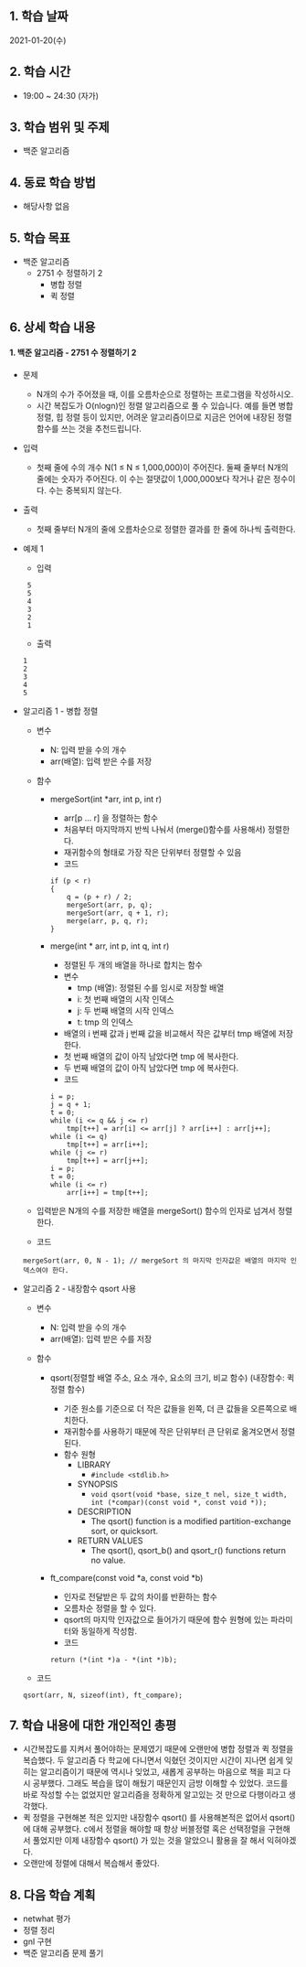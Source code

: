 ## 1. 학습 날짜

2021-01-20(수)


## 2. 학습 시간

* 19:00 ~ 24:30 (자가)


## 3. 학습 범위 및 주제

* 백준 알고리즘

## 4. 동료 학습 방법

* 해당사항 없음

## 5. 학습 목표

* 백준 알고리즘
	* 2751 수 정렬하기 2
		* 병합 정렬
		* 퀵 정렬


## 6. 상세 학습 내용

#### 1. 백준 알고리즘 - 2751 수 정렬하기 2
* 문제
	* N개의 수가 주어졌을 때, 이를 오름차순으로 정렬하는 프로그램을 작성하시오.
	* 시간 복잡도가 O(nlogn)인 정렬 알고리즘으로 풀 수 있습니다. 예를 들면 병합 정렬, 힙 정렬 등이 있지만, 어려운 알고리즘이므로 지금은 언어에 내장된 정렬 함수를 쓰는 것을 추천드립니다.

* 입력
	* 첫째 줄에 수의 개수 N(1 ≤ N ≤ 1,000,000)이 주어진다. 둘째 줄부터 N개의 줄에는 숫자가 주어진다. 이 수는 절댓값이 1,000,000보다 작거나 같은 정수이다. 수는 중복되지 않는다.

* 출력
	* 첫째 줄부터 N개의 줄에 오름차순으로 정렬한 결과를 한 줄에 하나씩 출력한다.

* 예제 1
	* 입력
   ```
    5
    5
    4
    3
    2
    1
    ```

	* 출력
    ```
    1
    2
    3
    4
    5
    ```

* 알고리즘 1 - 병합 정렬
	* 변수
		* N: 입력 받을 수의 개수
		* arr(배열): 입력 받은 수를 저장
	* 함수
		* mergeSort(int *arr, int p, int r)
			* arr[p ... r] 을 정렬하는 함수
			* 처음부터 마지막까지 반씩 나눠서 (merge()함수를 사용해서) 정렬한다.
			* 재귀함수의 형태로 가장 작은 단위부터 정렬할 수 있음
			* 코드 
            ```
            if (p < r)
            {
                q = (p + r) / 2;
                mergeSort(arr, p, q);
                mergeSort(arr, q + 1, r);
                merge(arr, p, q, r);
            }
            ```
            
		* merge(int * arr, int p, int q, int r)
			* 정렬된 두 개의 배열을 하나로 합치는 함수
			* 변수
				* tmp (배열): 정렬된 수를 임시로 저장할 배열
				* i: 첫 번째 배열의 시작 인덱스
				* j: 두 번째 배열의 시작 인덱스
				* t: tmp 의 인덱스
			* 배열의 i 번째 값과 j 번째 값을 비교해서 작은 값부터 tmp 배열에 저장한다. 
			* 첫 번째 배열의 값이 아직 남았다면 tmp 에 복사한다.
			* 두 번째 배열의 값이 아직 남았다면 tmp 에 복사한다.
			* 코드
            ```
            i = p;
            j = q + 1;
            t = 0;
            while (i <= q && j <= r)
                tmp[t++] = arr[i] <= arr[j] ? arr[i++] : arr[j++];
            while (i <= q)
                tmp[t++] = arr[i++];
            while (j <= r)
                tmp[t++] = arr[j++];
            i = p;
            t = 0;
            while (i <= r)
                arr[i++] = tmp[t++];
            ``` 
                
                
	* 입력받은 N개의 수를 저장한 배열을 mergeSort() 함수의 인자로 넘겨서 정렬한다.

	* 코드
    ```
    mergeSort(arr, 0, N - 1); // mergeSort 의 마지막 인자값은 배열의 마지막 인덱스여야 한다. 

    ```

* 알고리즘 2 - 내장함수 qsort 사용
	* 변수
		* N: 입력 받을 수의 개수
		* arr(배열): 입력 받은 수를 저장
	* 함수
		* qsort(정렬할 배열 주소, 요소 개수, 요소의 크기, 비교 함수) (내장함수: 퀵 정렬 함수)
			* 기준 원소를 기준으로 더 작은 값들을 왼쪽, 더 큰 값들을 오른쪽으로 배치한다.
			* 재귀함수를 사용하기 때문에 작은 단위부터 큰 단위로 옮겨오면서 정렬된다.
			* 함수 원형
				* LIBRARY
					* `#include <stdlib.h>`
				* SYNOPSIS
					* `void qsort(void *base, size_t nel, size_t width, int (*compar)(const void *, const void *));`
				* DESCRIPTION 
					* The qsort() function is a modified partition-exchange sort, or quicksort.
				* RETURN VALUES
					* The qsort(), qsort_b() and qsort_r() functions return no value.

		* ft_compare(const void *a, const void *b)
			* 인자로 전달받은 두 값의 차이를 반환하는 함수
			* 오름차순 정렬을 할 수 있다.
			* qsort의 마지막 인자값으로 들어가기 때문에 함수 원형에 있는 파라미터와 동일하게 작성함. 
			* 코드
            ```
            return (*(int *)a - *(int *)b);
            ```

	* 코드
    ```
    qsort(arr, N, sizeof(int), ft_compare);
    ``` 


## 7. 학습 내용에 대한 개인적인 총평

* 시간복잡도를 지켜서 풀어야하는 문제였기 때문에 오랜만에 병합 정렬과 퀵 정렬을 복습했다. 두 알고리즘 다 학교에 다니면서 익혔던 것이지만 시간이 지나면 쉽게 잊히는 알고리즘이기 때문에 역시나 잊었고, 새롭게 공부하는 마음으로 책을 피고 다시 공부했다. 그래도 복습을 많이 해뒀기 때문인지 금방 이해할 수 있었다. 코드를 바로 작성할 수는 없었지만 알고리즘을 정확하게 알고있는 것 만으로 다행이라고 생각했다.
* 퀵 정렬을 구현해본 적은 있지만 내장함수 qsort() 를 사용해본적은 없어서 qsort() 에 대해 공부했다. c에서 정렬을 해야할 때 항상 버블정렬 혹은 선택정렬을 구현해서 풀었지만 이제 내장함수 qsort() 가 있는 것을 알았으니 활용을 잘 해서 익혀야겠다. 
* 오랜만에 정렬에 대해서 복습해서 좋았다.


## 8. 다음 학습 계획

* netwhat 평가
* 정렬 정리
* gnl 구현
* 백준 알고리즘 문제 풀기
